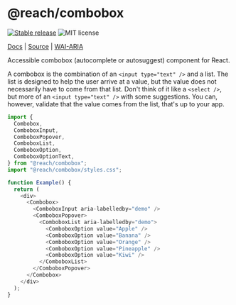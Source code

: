 # @reach/combobox

[![Stable release](https://img.shields.io/npm/v/@reach/combobox.svg)](https://npm.im/@reach/combobox) ![MIT license](https://badgen.now.sh/badge/license/MIT)

[Docs](https://reacttraining.com/reach-ui/combobox) | [Source](https://github.com/reach/reach-ui/tree/master/packages/combobox) | [WAI-ARIA](https://www.w3.org/TR/wai-aria-practices-1.2/#combobox)

Accessible combobox (autocomplete or autosuggest) component for React.

A combobox is the combination of an `<input type="text" />` and a list. The list is designed to help the user arrive at a value, but the value does not necessarily have to come from that list. Don't think of it like a `<select />`, but more of an `<input type="text" />` with some suggestions. You can, however, validate that the value comes from the list, that's up to your app.

```js
import {
  Combobox,
  ComboboxInput,
  ComboboxPopover,
  ComboboxList,
  ComboboxOption,
  ComboboxOptionText,
} from "@reach/combobox";
import "@reach/combobox/styles.css";

function Example() {
  return (
    <div>
      <Combobox>
        <ComboboxInput aria-labelledby="demo" />
        <ComboboxPopover>
          <ComboboxList aria-labelledby="demo">
            <ComboboxOption value="Apple" />
            <ComboboxOption value="Banana" />
            <ComboboxOption value="Orange" />
            <ComboboxOption value="Pineapple" />
            <ComboboxOption value="Kiwi" />
          </ComboboxList>
        </ComboboxPopover>
      </Combobox>
    </div>
  );
}
```
